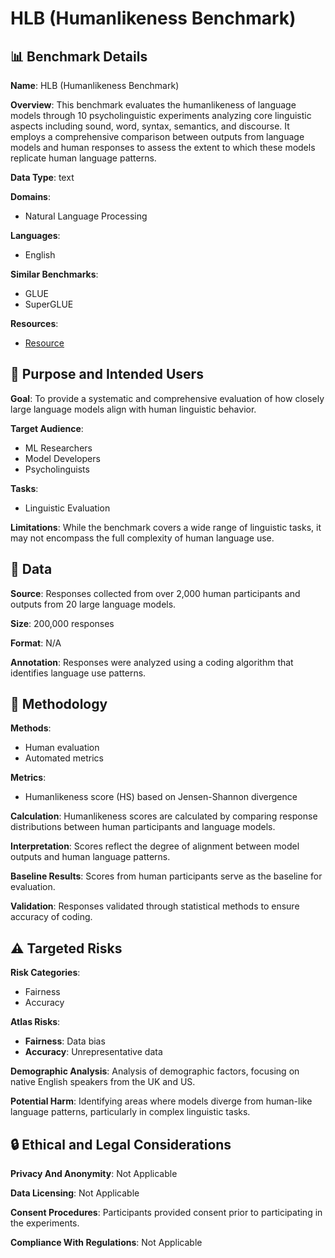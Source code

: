 # HLB (Humanlikeness Benchmark)

## 📊 Benchmark Details

**Name**: HLB (Humanlikeness Benchmark)

**Overview**: This benchmark evaluates the humanlikeness of language models through 10 psycholinguistic experiments analyzing core linguistic aspects including sound, word, syntax, semantics, and discourse. It employs a comprehensive comparison between outputs from language models and human responses to assess the extent to which these models replicate human language patterns.

**Data Type**: text

**Domains**:
- Natural Language Processing

**Languages**:
- English

**Similar Benchmarks**:
- GLUE
- SuperGLUE

**Resources**:
- [Resource](N/A)

## 🎯 Purpose and Intended Users

**Goal**: To provide a systematic and comprehensive evaluation of how closely large language models align with human linguistic behavior.

**Target Audience**:
- ML Researchers
- Model Developers
- Psycholinguists

**Tasks**:
- Linguistic Evaluation

**Limitations**: While the benchmark covers a wide range of linguistic tasks, it may not encompass the full complexity of human language use.

## 💾 Data

**Source**: Responses collected from over 2,000 human participants and outputs from 20 large language models.

**Size**: 200,000 responses

**Format**: N/A

**Annotation**: Responses were analyzed using a coding algorithm that identifies language use patterns.

## 🔬 Methodology

**Methods**:
- Human evaluation
- Automated metrics

**Metrics**:
- Humanlikeness score (HS) based on Jensen-Shannon divergence

**Calculation**: Humanlikeness scores are calculated by comparing response distributions between human participants and language models.

**Interpretation**: Scores reflect the degree of alignment between model outputs and human language patterns.

**Baseline Results**: Scores from human participants serve as the baseline for evaluation.

**Validation**: Responses validated through statistical methods to ensure accuracy of coding.

## ⚠️ Targeted Risks

**Risk Categories**:
- Fairness
- Accuracy

**Atlas Risks**:
- **Fairness**: Data bias
- **Accuracy**: Unrepresentative data

**Demographic Analysis**: Analysis of demographic factors, focusing on native English speakers from the UK and US.

**Potential Harm**: Identifying areas where models diverge from human-like language patterns, particularly in complex linguistic tasks.

## 🔒 Ethical and Legal Considerations

**Privacy And Anonymity**: Not Applicable

**Data Licensing**: Not Applicable

**Consent Procedures**: Participants provided consent prior to participating in the experiments.

**Compliance With Regulations**: Not Applicable
